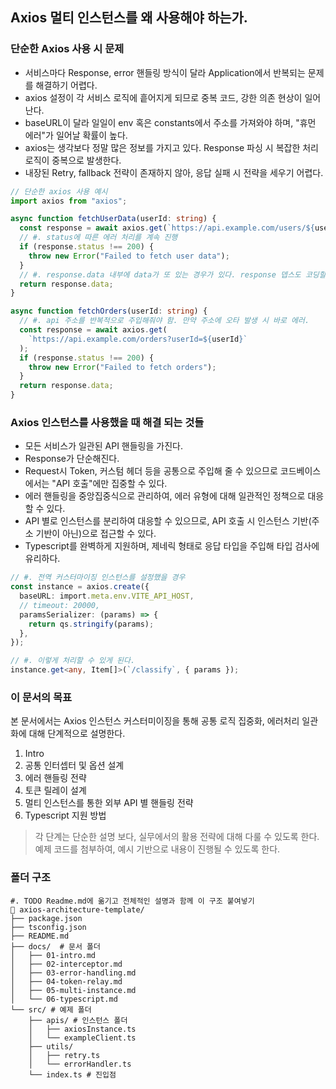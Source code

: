 ## Axios 멀티 인스턴스를 왜 사용해야 하는가.

### 단순한 Axios 사용 시 문제

- 서비스마다 Response, error 핸들링 방식이 달라 Application에서 반복되는 문제를 해결하기 어렵다.
- axios 설정이 각 서비스 로직에 흩어지게 되므로 중복 코드, 강한 의존 현상이 일어난다.
- baseURL이 달라 일일이 env 혹은 constants에서 주소를 가져와야 하며, "휴먼 에러"가 일어날 확률이 높다.
- axios는 생각보다 정말 많은 정보를 가지고 있다. Response 파싱 시 복잡한 처리 로직이 중복으로 발생한다.
- 내장된 Retry, fallback 전략이 존재하지 않아, 응답 실패 시 전략을 세우기 어렵다.

```typescript
// 단순한 axios 사용 예시
import axios from "axios";

async function fetchUserData(userId: string) {
  const response = await axios.get(`https://api.example.com/users/${userId}`);
  // #. status에 따른 에러 처리를 계속 진행
  if (response.status !== 200) {
    throw new Error("Failed to fetch user data");
  }
  // #. response.data 내부에 data가 또 있는 경우가 있다. response 뎁스도 코딩할 떄 문제가 될 수 있음.
  return response.data;
}

async function fetchOrders(userId: string) {
  // #. api 주소를 반복적으로 주입해줘야 함. 만약 주소에 오타 발생 시 바로 에러.
  const response = await axios.get(
    `https://api.example.com/orders?userId=${userId}`
  );
  if (response.status !== 200) {
    throw new Error("Failed to fetch orders");
  }
  return response.data;
}
```

### Axios 인스턴스를 사용했을 때 해결 되는 것들

- 모든 서비스가 일관된 API 핸들링을 가진다.
- Response가 단순해진다.
- Request시 Token, 커스텀 헤더 등을 공통으로 주입해 줄 수 있으므로 코드베이스에서는 "API 호출"에만 집중할 수 있다.
- 에러 핸들링을 중앙집중식으로 관리하여, 에러 유형에 대해 일관적인 정책으로 대응할 수 있다.
- API 별로 인스턴스를 분리하여 대응할 수 있으므로, API 호출 시 인스턴스 기반(주소 기반이 아닌)으로 접근할 수 있다.
- Typescript를 완벽하게 지원하며, 제네릭 형태로 응답 타입을 주입해 타입 검사에 유리하다.

```typescript
// #. 전역 커스터마이징 인스턴스를 설정했을 경우
const instance = axios.create({
  baseURL: import.meta.env.VITE_API_HOST,
  // timeout: 20000,
  paramsSerializer: (params) => {
    return qs.stringify(params);
  },
});

// #. 이렇게 처리할 수 있게 된다.
instance.get<any, Item[]>(`/classify`, { params });
```

### 이 문서의 목표

본 문서에서는 Axios 인스턴스 커스터미이징을 통해 공통 로직 집중화, 에러처리 일관화에 대해 단계적으로 설명한다.

1. Intro
2. 공통 인터셉터 및 옵션 설계
3. 에러 핸들링 전략
4. 토큰 릴레이 설계
5. 멀티 인스턴스를 통한 외부 API 별 핸들링 전략
6. Typescript 지원 방법

> 각 단계는 단순한 설명 보다, 실무에서의 활용 전략에 대해 다룰 수 있도록 한다.
> 예제 코드를 첨부하여, 예시 기반으로 내용이 진행될 수 있도록 한다.

### 폴더 구조

```
#. TODO Readme.md에 옮기고 전체적인 설명과 함께 이 구조 붙여넣기
📁 axios-architecture-template/
├── package.json
├── tsconfig.json
├── README.md
├── docs/  # 문서 폴더
│   ├── 01-intro.md
│   ├── 02-interceptor.md
│   ├── 03-error-handling.md
│   ├── 04-token-relay.md
│   ├── 05-multi-instance.md
│   └── 06-typescript.md
└── src/ # 예제 폴더
    ├── apis/ # 인스턴스 폴더
    │   ├── axiosInstance.ts
    │   └── exampleClient.ts
    ├── utils/
    │   ├── retry.ts
    │   └── errorHandler.ts
    └── index.ts # 진입점

```
